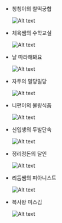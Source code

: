 ﻿* 칭칭이의 찰떡궁합
   
   ![Alt text](/순서도/qingqing.png)

* 체육쌤의 수학교실
    
   ![Alt text](/순서도/mathematics.png)

* 날 따라해봐요
    
    ![Alt text](/순서도/followme.png)

* 자두의 밀당밀당
    
    ![Alt text](/순서도/pushpull.png)

* 니편이의 불량식품
    
    ![Alt text](/순서도/badfood.png)

* 신입생의 두발단속
   
   ![Alt text](/순서도/haircut.png)

* 정리정돈의 달인
    
    ![Alt text](/순서도/cleanist.png)

* 리듬쌤의 피아니스트
   
   ![Alt text](/순서도/pianist.png)

* 복사왕 미스김
    
    ![Alt text](/순서도/misskim.png)

